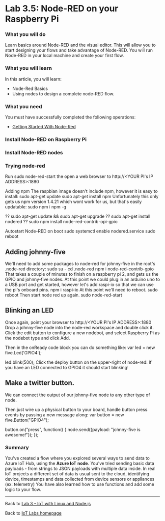 # Lab 3.5: Node-RED on your Raspberry Pi

### What you will do
Learn basics around Node-RED and the visual editor. This will allow you to start designing your flows and take advantage of Node-RED. You will run Node-RED in your local machine and create your first flow. 

### What you will learn
In this article, you will learn:
* Node-Red Basics
* Using nodes to design a complete node-RED flow.

### What you need
You must have successfully completed the following operations:

* [Getting Started With Node-Red](/content/lab-3-1-getting-started-with-node-red)

### Install Node-RED on Raspberry Pi
### Install Node-RED nodes
### Trying node-red
Run sudo node-red-start the open a web browser to http://<YOUR PI's IP ADDRESS>:1880

Adding npm
The raspbian image doesn't include npm, however it is easy to install:
sudo apt-get update
sudo apt-get install npm
Unfortunately this only gets us npm version 1.4.21 which wont work for us, but that's easily updatable:
sudo npm i npm -g

?? sudo apt-get update && sudo apt-get upgrade
?? sudo apt-get install nodered
?? sudo npm install node-red-contrib-opi-gpio 

Autostart Node-RED on boot
sudo systemctl enable nodered.service
sudo reboot

## Adding johnny-five
We'll need to add some packages to node-red for johnny-five in the root's .node-red directory:
sudo su -
cd .node-red
npm i node-red-contrib-gpio
That takes a couple of minutes to finish on a raspberry pi 2, and gets us the GPIO and johnny-five nodes. At this point we could plug in an arduino uno to a USB port and get started, however let's add raspi-io so that we can use the pi's onboard pins.
npm i raspi-io
At this point we'll need to reboot.
sudo reboot
Then start node red up again.
sudo node-red-start


## Blinking an LED
Once again, point your browser to http://<YOUR PI's IP ADDRESS>:1880
Drop a johnny-five node into the node-red workspace and double click it. Click the edit button to configure a new nodebot, and select Raspberry Pi as the nodebot type and click Add.

Then in the onReady code block you can do something like:
var led = new five.Led('GPIO4');

led.blink(500);
Click the deploy button on the upper-right of node-red.
If you have an LED connected to GPIO4 it should start blinking!



## Make a twitter button.
We can connect the output of our johnny-five node to any other type of node.

Then just wire up a physical button to your board, handle button press events by passing a new message along:
var button = new five.Button("GPIO4");

button.on("press", function() {
    node.send({payload: "johnny-five is awesome!"});
});
















### Summary
You've created a flow where you explored several ways to send data to Azure IoT Hub, using the **Azure IoT node**. You've tried sending basic data payloads - from strings to JSON payloads with multiple data inside. In real IoT projects a different set of data is usual sent to the cloud, identifying device, timestamps and data collected from device sensors or appliances (ex: telemetry)
You have also learned how to use functions and add some logic to your flow.

---

Back to [Lab 3 - IoT with Linux and Node.js](/content/lab-3-linux-iot-node-red.md)

Back to [IoT Labs homepage](/readme.md#labs)

